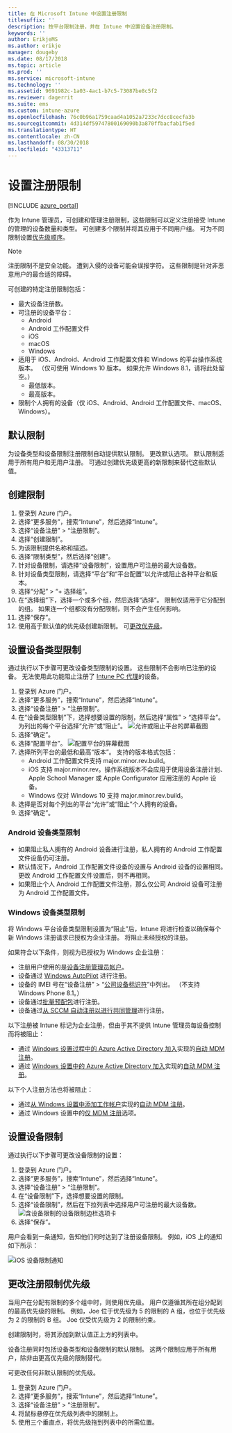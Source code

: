 ```yaml
---
title: 在 Microsoft Intune 中设置注册限制
titlesuffix: ''
description: 按平台限制注册，并在 Intune 中设置设备注册限制。
keywords: ''
author: ErikjeMS
ms.author: erikje
manager: dougeby
ms.date: 08/17/2018
ms.topic: article
ms.prod: ''
ms.service: microsoft-intune
ms.technology: ''
ms.assetid: 9691982c-1a03-4ac1-b7c5-73087be8c5f2
ms.reviewer: dagerrit
ms.suite: ems
ms.custom: intune-azure
ms.openlocfilehash: 76c0b96a1759caad4a1052a7233c7dcc8cecfa3b
ms.sourcegitcommit: 4d314df59747800169090b3a870ffbacfab1f5ed
ms.translationtype: HT
ms.contentlocale: zh-CN
ms.lasthandoff: 08/30/2018
ms.locfileid: "43313711"
---
```

# <a name="set-enrollment-restrictions"></a>设置注册限制

[!INCLUDE [azure_portal](./includes/azure_portal.md)]

作为 Intune 管理员，可创建和管理注册限制，这些限制可以定义注册接受 Intune 的管理的设备数量和类型。 可创建多个限制并将其应用于不同用户组。 可为不同限制设置[优先级顺序](#change-enrollment-restriction-priority)。

>[!NOTE]
>注册限制不是安全功能。 遭到入侵的设备可能会误报字符。 这些限制是针对非恶意用户的最合适的障碍。

可创建的特定注册限制包括：

- 最大设备注册数。
- 可注册的设备平台：
  - Android
  - Android 工作配置文件
  - iOS
  - macOS
  - Windows
- 适用于 iOS、Android、Android 工作配置文件和 Windows 的平台操作系统版本。 （仅可使用 Windows 10 版本。 如果允许 Windows 8.1，请将此处留空。）
  - 最低版本。
  - 最高版本。
- 限制个人拥有的设备（仅 iOS、Android、Android 工作配置文件、macOS、Windows）。

## <a name="default-restrictions"></a>默认限制

为设备类型和设备限制注册限制自动提供默认限制。 更改默认选项。 默认限制适用于所有用户和无用户注册。 可通过创建优先级更高的新限制来替代这些默认值。

## <a name="create-a-restriction"></a>创建限制

1. 登录到 Azure 门户。
2. 选择“更多服务”，搜索“Intune”，然后选择“Intune”。
3. 选择“设备注册” > “注册限制”。
4. 选择“创建限制”。
5. 为该限制提供名称和描述。
6. 选择“限制类型”，然后选择“创建”。
7. 针对设备限制，请选择“设备限制”，设置用户可注册的最大设备数。
8. 针对设备类型限制，请选择“平台”和“平台配置”以允许或阻止各种平台和版本。
9. 选择“分配” > “+ 选择组”。
10. 在“选择组”下，选择一个或多个组，然后选择“选择”。 限制仅适用于它分配到的组。 如果连一个组都没有分配限制，则不会产生任何影响。
11. 选择“保存”。
12. 使用高于默认值的优先级创建新限制。 可[更改优先级](#change-enrollment-restriction-priority)。

## <a name="set-device-type-restrictions"></a>设置设备类型限制

通过执行以下步骤可更改设备类型限制的设置。 这些限制不会影响已注册的设备。 无法使用此功能阻止注册了 [Intune PC 代理](/intune-classic/deploy-use/manage-windows-pcs-with-microsoft-intune.md)的设备。

1. 登录到 Azure 门户。
2. 选择“更多服务”，搜索“Intune”，然后选择“Intune”。
3. 选择“设备注册” > “注册限制”。
4. 在“设备类型限制”下，选择想要设置的限制，然后选择“属性” > “选择平台”。 为列出的每个平台选择“允许”或“阻止”。
    ![允许或阻止平台的屏幕截图](media/enrollment-restrictions-set/platform-allow-block.png)
5. 选择“确定”。
6. 选择“配置平台”。
    ![配置平台的屏幕截图](media/enrollment-restrictions-set/configure-platforms.png)
7. 选择所列平台的最低和最高“版本”。 支持的版本格式包括：
    - Android 工作配置文件支持 major.minor.rev.build。
    - iOS 支持 major.minor.rev。操作系统版本不会应用于使用设备注册计划、Apple School Manager 或 Apple Configurator 应用注册的 Apple 设备。
    - Windows 仅对 Windows 10 支持 major.minor.rev.build。
8. 选择是否对每个列出的平台“允许”或“阻止”个人拥有的设备。
9. 选择“确定”。

### <a name="android-device-type-restrictions"></a>Android 设备类型限制
- 如果阻止私人拥有的 Android 设备进行注册，私人拥有的 Android 工作配置文件设备仍可注册。
- 默认情况下，Android 工作配置文件设备的设置与 Android 设备的设置相同。 更改 Android 工作配置文件设置后，则不再相同。
- 如果阻止个人 Android 工作配置文件注册，那么仅公司 Android 设备可注册为 Android 工作配置文件。

### <a name="windows-device-type-restrictions"></a>Windows 设备类型限制
将 Windows 平台设备类型限制设置为“阻止”后，Intune 将进行检查以确保每个新 Windows 注册请求已授权为企业注册。 将阻止未经授权的注册。

如果符合以下条件，则视为已授权为 Windows 企业注册：
 - 注册用户使用的是[设备注册管理员帐户]( device-enrollment-manager-enroll.md)。
- 设备通过 [Windows AutoPilot](enrollment-autopilot.md) 进行注册。
- 设备的 IMEI 号在“设备注册” > “[公司设备标识符](corporate-identifiers-add.md)”中列出。 （不支持 Windows Phone 8.1。）
- 设备通过[批量预配包](windows-bulk-enroll.md)进行注册。
- 设备通过[从 SCCM 自动注册以进行共同管理](https://docs.microsoft.com/sccm/core/clients/manage/co-management-overview#how-to-configure-co-management.md)进行注册。
 
以下注册被 Intune 标记为企业注册，但由于其不提供 Intune 管理员每设备控制而将被阻止：
 - 通过 [Windows 设置过程中的 Azure Active Directory 加入](https://docs.microsoft.com/azure/active-directory/device-management-azuread-joined-devices-frx.md)实现的[自动 MDM 注册](windows-enroll.md#enable-windows-10-automatic-enrollment)。
- 通过 [Windows 设置中的 Azure Active Directory 加入](https://docs.microsoft.com/azure/active-directory/device-management-azuread-joined-devices-setup.md)实现的[自动 MDM 注册](windows-enroll.md#enable-windows-10-automatic-enrollment)。
 
以下个人注册方法也将被阻止：
- 通过[从 Windows 设置中添加工作帐户](https://docs.microsoft.com/azure/active-directory/device-management-azuread-registered-devices-windows10-setup.md)实现的[自动 MDM 注册](windows-enroll.md#enable-windows-10-automatic-enrollment)。
- 通过 Windows 设置中的[仅 MDM 注册]( https://docs.microsoft.com/windows/client-management/mdm/mdm-enrollment-of-windows-devices#connecting-personally-owned-devices-bring-your-own-device)选项。


## <a name="set-device-limit-restrictions"></a>设置设备限制

通过执行以下步骤可更改设备限制的设置：

1. 登录到 Azure 门户。
2. 选择“更多服务”，搜索“Intune”，然后选择“Intune”。
3. 选择“设备注册” > “注册限制”。
4. 在“设备限制”下，选择想要设置的限制。
5. 选择“设备限制”，然后在下拉列表中选择用户可注册的最大设备数。
    ![含设备限制的设备限制边栏选项卡](./media/device-restrictions-limit.png)
6. 选择“保存”。


用户会看到一条通知，告知他们何时达到了注册设备限制。 例如，iOS 上的通知如下所示：

![iOS 设备限制通知](./media/enrollment-restrictions-ios-set-limit-notification.png)

## <a name="change-enrollment-restriction-priority"></a>更改注册限制优先级

当用户在分配有限制的多个组中时，则使用优先级。 用户仅遵循其所在组分配到的最高优先级的限制。 例如，Joe 位于优先级为 5 的限制的 A 组，也位于优先级为 2 的限制的 B 组。 Joe 仅受优先级为 2 的限制约束。

创建限制时，将其添加到默认值正上方的列表中。

设备注册同时包括设备类型和设备限制的默认限制。 这两个限制应用于所有用户，除非由更高优先级的限制替代。

可更改任何非默认限制的优先级。

1. 登录到 Azure 门户。
2. 选择“更多服务”，搜索“Intune”，然后选择“Intune”。
3. 选择“设备注册” > “注册限制”。
4. 将鼠标悬停在优先级列表中的限制上。
5. 使用三个垂直点，将优先级拖到列表中的所需位置。
